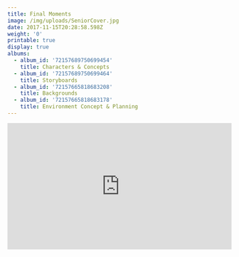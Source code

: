 ```yaml
---
title: Final Moments
image: /img/uploads/SeniorCover.jpg
date: 2017-11-15T20:28:58.598Z
weight: '0'
printable: true
display: true
albums:
  - album_id: '72157689750699454'
    title: Characters & Concepts
  - album_id: '72157689750699464'
    title: Storyboards
  - album_id: '72157665818683208'
    title: Backgrounds
  - album_id: '72157665818683178'
    title: Environment Concept & Planning
---
```

<div class="video-wrapper" style="position:relative;height:0;padding-bottom:56.25%"><iframe src="https://www.youtube.com/embed/videoseries?list=PLzPhAJdvWwBCqhR0uu6b8rx9vTKRyUYQq" width="640" height="360" frameborder="0" gesture="media" style="position:absolute;width:100%;height:100%;left:0" class="video" allowfullscreen></iframe></div>
